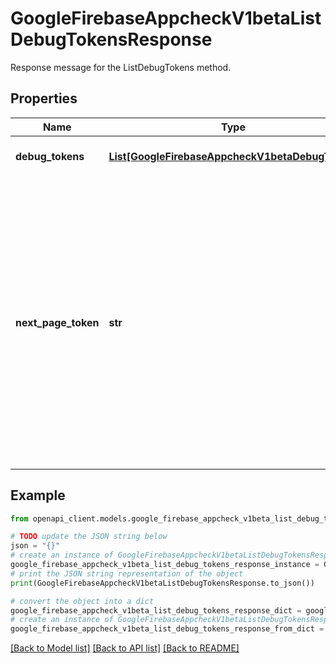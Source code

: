 # GoogleFirebaseAppcheckV1betaListDebugTokensResponse

Response message for the ListDebugTokens method.

## Properties

Name | Type | Description | Notes
------------ | ------------- | ------------- | -------------
**debug_tokens** | [**List[GoogleFirebaseAppcheckV1betaDebugToken]**](GoogleFirebaseAppcheckV1betaDebugToken.md) | The DebugTokens retrieved. | [optional] 
**next_page_token** | **str** | If the result list is too large to fit in a single response, then a token is returned. If the string is empty or omitted, then this response is the last page of results. This token can be used in a subsequent call to ListDebugTokens to find the next group of DebugTokens. Page tokens are short-lived and should not be persisted. | [optional] 

## Example

```python
from openapi_client.models.google_firebase_appcheck_v1beta_list_debug_tokens_response import GoogleFirebaseAppcheckV1betaListDebugTokensResponse

# TODO update the JSON string below
json = "{}"
# create an instance of GoogleFirebaseAppcheckV1betaListDebugTokensResponse from a JSON string
google_firebase_appcheck_v1beta_list_debug_tokens_response_instance = GoogleFirebaseAppcheckV1betaListDebugTokensResponse.from_json(json)
# print the JSON string representation of the object
print(GoogleFirebaseAppcheckV1betaListDebugTokensResponse.to_json())

# convert the object into a dict
google_firebase_appcheck_v1beta_list_debug_tokens_response_dict = google_firebase_appcheck_v1beta_list_debug_tokens_response_instance.to_dict()
# create an instance of GoogleFirebaseAppcheckV1betaListDebugTokensResponse from a dict
google_firebase_appcheck_v1beta_list_debug_tokens_response_from_dict = GoogleFirebaseAppcheckV1betaListDebugTokensResponse.from_dict(google_firebase_appcheck_v1beta_list_debug_tokens_response_dict)
```
[[Back to Model list]](../README.md#documentation-for-models) [[Back to API list]](../README.md#documentation-for-api-endpoints) [[Back to README]](../README.md)


